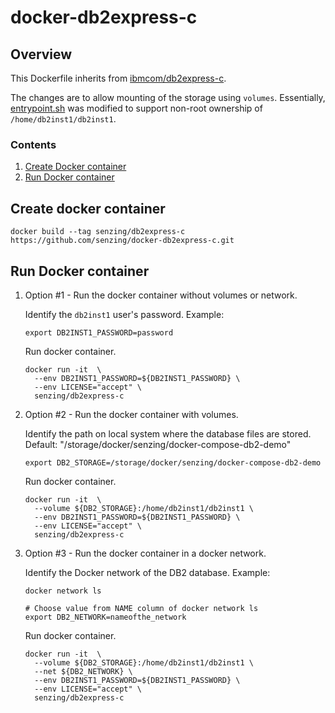 # docker-db2express-c

## Overview

This Dockerfile inherits from
[ibmcom/db2express-c](https://hub.docker.com/r/ibmcom/db2express-c/).

The changes are to allow mounting of the storage using `volumes`.
Essentially,
[entrypoint.sh](app/entrypoint.sh)
was modified to support non-root ownership of
`/home/db2inst1/db2inst1`.

### Contents

1. [Create Docker container](#create-docker-container)
1. [Run Docker container](#run-docker-container)

## Create docker container

```console
docker build --tag senzing/db2express-c https://github.com/senzing/docker-db2express-c.git
```

## Run Docker container

1. Option #1 - Run the docker container without volumes or network.

   Identify the `db2inst1` user's password.
   Example:

    ```console
    export DB2INST1_PASSWORD=password
    ```

    Run docker container.

    ```console
    docker run -it  \
      --env DB2INST1_PASSWORD=${DB2INST1_PASSWORD} \
      --env LICENSE="accept" \
      senzing/db2express-c
    ```

1. Option #2 - Run the docker container with volumes.

   Identify the path on local system where the database files are stored.
   Default: "/storage/docker/senzing/docker-compose-db2-demo"

    ```console
    export DB2_STORAGE=/storage/docker/senzing/docker-compose-db2-demo
    ```

    Run docker container.

    ```console
    docker run -it  \
      --volume ${DB2_STORAGE}:/home/db2inst1/db2inst1 \
      --env DB2INST1_PASSWORD=${DB2INST1_PASSWORD} \
      --env LICENSE="accept" \
      senzing/db2express-c
    ```

1. Option #3 - Run the docker container in a docker network.

   Identify the Docker network of the DB2 database.
   Example:

    ```console
    docker network ls

    # Choose value from NAME column of docker network ls
    export DB2_NETWORK=nameofthe_network
    ```

    Run docker container.

    ```console
    docker run -it  \
      --volume ${DB2_STORAGE}:/home/db2inst1/db2inst1 \
      --net ${DB2_NETWORK} \
      --env DB2INST1_PASSWORD=${DB2INST1_PASSWORD} \
      --env LICENSE="accept" \
      senzing/db2express-c
    ```

